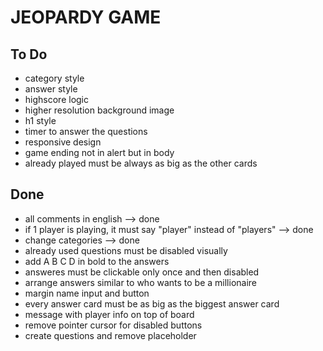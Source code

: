 # JEOPARDY GAME

## To Do

- category style
- answer style
- highscore logic
- higher resolution background image
- h1 style
- timer to answer the questions
- responsive design
- game ending not in alert but in body
- already played must be always as big as the other cards

## Done

- all comments in english --> done 
- if 1 player is playing, it must say "player" instead of "players" --> done 
- change categories --> done
- already used questions must be disabled visually
- add A B C D in bold to the answers
- answeres must be clickable only once and then disabled
- arrange answers similar to who wants to be a millionaire
- margin name input and button
- every answer card must be as big as the biggest answer card
- message with player info on top of board
- remove pointer cursor for disabled buttons
- create questions and remove placeholder


